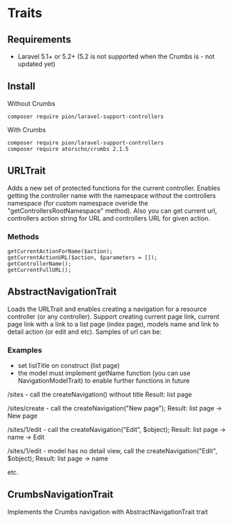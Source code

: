 # Traits

## Requirements

- Laravel 5.1+ or 5.2+ (5.2 is not supported when the Crumbs is - not updated yet)

## Install

Without Crumbs

    composer require pion/laravel-support-controllers
    
With Crumbs

    composer require pion/laravel-support-controllers
    composer require atorscho/crumbs 2.1.5

## URLTrait
Adds a new set of protected functions for the current controller. Enables getting the
controller name with the namespace without the controllers namespace (for custom namespace overide the
"getControllersRootNamespace" method). Also you can get current url, controllers action string for URL and
controllers URL for given action.

### Methods

    getCurrentActionForName($action);
    getCurrentActionURL($action, $parameters = []);
    getControllerName();
    getCurrentFullURL();
    
## AbstractNavigationTrait
Loads the URLTrait and enables creating a navigation for a resource controller (or any controller).
Support creating current page link, current page link with a link to a list page (index page), models 
name and link to detail action (or edit and etc). Samples of url can be:

### Examples
- set listTitle on construct (list page)
- the model must implement getName function (you can use NavigationModelTrait) to enable further functions
in future

/sites - call the createNavigation() without title
Result: list page

/sites/create -  call the createNavigation("New page"); 
Result: list page -> New page

/sites/1/edit - call the createNavigation("Edit", $object); 
Result: list page -> name -> Edit

/sites/1/edit - model has no detail view, call the createNavigation("Edit", $object); 
Result: list page -> name

etc.

## CrumbsNavigationTrait

Implements the Crumbs navigation with AbstractNavigationTrait trait